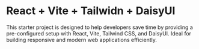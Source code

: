 # React + Vite + Tailwidn + DaisyUI

This starter project is designed to help developers save time by providing a pre-configured setup with React, Vite, Tailwind CSS, and DaisyUI. 
Ideal for building responsive and modern web applications efficiently.
